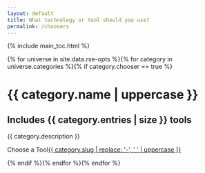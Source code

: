 ```yaml
---
layout: default
title: What technology or tool should you use?
permalink: /choosers
---
```


{% include main_toc.html %}

{% for universe in site.data.rse-opts %}{% for category in universe.categories %}{% if category.chooser == true %}
<div class="category-card {% cycle 'alt', '' %}">
  <div class="meta">
    <div class="photo" style="background-image: url(https://storage.googleapis.com/chydlx/codepen/category-cards/image-1.jpg)"></div>
    <ul class="details"></ul>
    </div>
    <div class="description">
      <h1>{{ category.name | uppercase }}</h1>
      <h2>Includes {{ category.entries | size }} tools</h2>
      <p>{{ category.description }}</p>
      <p class="read-more"><span style='float:left'>Choose a Tool</span>
      <a href="{{ site.baseurl }}/chooser/{{ category.slug }}/">{{ category.slug | replace: '-', ' ' | uppercase }}</a><br>
      </p>
    </div>
  </div>
{% endif %}{% endfor %}{% endfor %}

<script src="https://code.jquery.com/jquery-3.6.0.min.js"></script>
